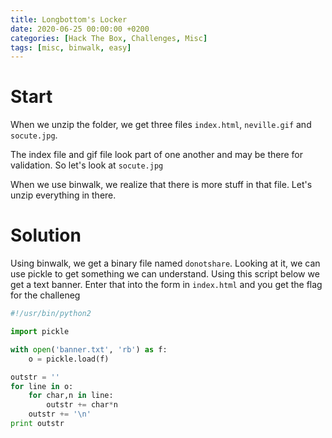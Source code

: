 ```yaml
---
title: Longbottom's Locker
date: 2020-06-25 00:00:00 +0200
categories: [Hack The Box, Challenges, Misc]
tags: [misc, binwalk, easy]
---
```


# Start

When we unzip the folder, we get three files `index.html`, `neville.gif` and `socute.jpg`.

The index file and gif file look part of one another and may be there for validation. So let's look at `socute.jpg`

When we use binwalk, we realize that there is more stuff in that file. Let's unzip everything in there.

# Solution

Using binwalk, we get a binary file named `donotshare`. Looking at it, we can use pickle to get something we can understand.
Using this script below we get a text banner. Enter that into the form in `index.html` and you get the flag for the challeneg

```python
#!/usr/bin/python2

import pickle

with open('banner.txt', 'rb') as f:
    o = pickle.load(f)

outstr = ''
for line in o:
    for char,n in line:
        outstr += char*n
    outstr += '\n'
print outstr
```

<html>
<head>

<link rel="stylesheet" type="text/css" href="{{site.baseurl}}/assets/css/asciinema-player.css"/>
</head>
<body>
    <asciinema-player scr="{{site.baseurl}}/assets/recs/challenges/misc/longbottom.cast" start-at="0" autoplay="1.5" speed="2.0" loop="1" cols="150" rows="20"></asciinema-player>
    <script src="{{site.baseurl}}/assets/js/asciinema-player.js"></script>
</body>